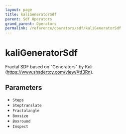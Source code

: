 ```yaml
---
layout: page
title: kaliGeneratorSdf
parent: Sdf Operators
grand_parent: Operators
permalink: /reference/operators/sdf/kaliGeneratorSdf
---
```


# kaliGeneratorSdf

Fractal SDF based on "Generators" by Kali (https://www.shadertoy.com/view/Xtf3Rn).

## Parameters

* `Steps`
* `Steptranslate`
* `Fractalangle`
* `Boxsize`
* `Boxround`
* `Inspect`
